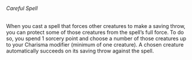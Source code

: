 ###### Careful Spell

When you cast a spell that forces other creatures to make a saving throw, you can protect some of those creatures from the spell’s full force.
To do so, you spend 1 sorcery point and choose a number of those creatures up to your Charisma modifier (minimum of one creature).
A chosen creature automatically succeeds on its saving throw against the spell.
